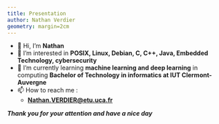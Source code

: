 ```yaml
---
title: Presentation
author: Nathan Verdier
geometry: margin=2cm
---
```


- 👋 Hi, I’m **Nathan**
- 👀 I’m interested in **POSIX, Linux, Debian, C, C++, Java, Embedded Technology, cybersecurity**
- 🌱 I’m currently learning **machine learning and deep learning** in computing **Bachelor of Technology in informatics at IUT Clermont-Auvergne**
- 📫 How to reach me :
  - **Nathan.VERDIER@etu.uca.fr**

***Thank you for your attention and have a nice day***
